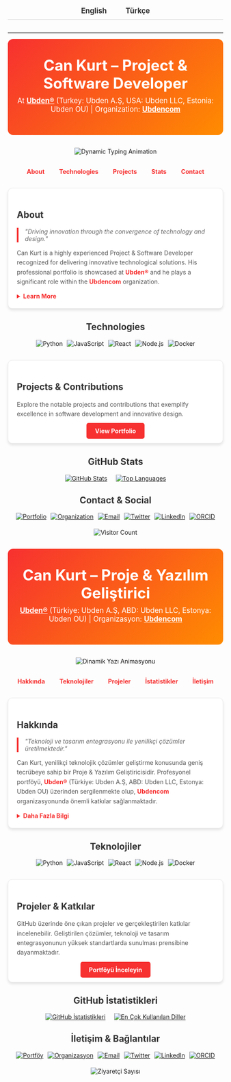<!-- LANGUAGE TOGGLE -->
<div align="center" style="padding: 10px; border-bottom: 1px solid #ddd; margin-bottom: 30px;">
  <a href="#english" style="margin: 0 20px; font-size: 1.2em; color: #333; font-weight: bold; text-decoration: none;">English</a>
  <a href="#turkish" style="margin: 0 20px; font-size: 1.2em; color: #333; font-weight: bold; text-decoration: none;">Türkçe</a>
</div>

---

<!-- =================== ENGLISH SECTION =================== -->
<a id="english"></a>
<!-- Header with Gradient Background -->
<div style="background: linear-gradient(135deg, #F73030, #FF8C00); color: #fff; padding: 40px 20px; text-align: center; border-radius: 12px; margin-bottom: 30px;">
  <h1 style="font-size: 2.5em; margin: 0;">Can Kurt – Project & Software Developer</h1>
  <p style="font-size: 1.2em; margin: 10px 0;">At <a href="https://github.com/ubden" style="color: #fff; text-decoration: underline; font-weight: bold;">Ubden®</a>  
  (Turkey: Ubden A.Ş, USA: Ubden LLC, Estonia: Ubden OU) | Organization: <a href="https://github.com/ubdencom" style="color: #fff; text-decoration: underline; font-weight: bold;">Ubdencom</a></p>
</div>

<!-- Dynamic Typing Animation -->
<div align="center" style="margin-bottom:30px;">
  <img src="https://readme-typing-svg.herokuapp.com?font=Roboto&size=30&duration=6000&pause=1000&color=FFFFFF&center=true&width=800&lines=Innovative+Solutions;Excellence+in+Software+Development;Cutting-edge+Design" alt="Dynamic Typing Animation" style="max-width:100%;"/>
</div>

<!-- Navigation Bar -->
<div align="center" style="margin-bottom: 30px;">
  <a href="#about-en" style="margin: 0 15px; font-weight: bold; color: #F73030; text-decoration: none;">About</a>
  <a href="#tech-en" style="margin: 0 15px; font-weight: bold; color: #F73030; text-decoration: none;">Technologies</a>
  <a href="#projects-en" style="margin: 0 15px; font-weight: bold; color: #F73030; text-decoration: none;">Projects</a>
  <a href="#stats-en" style="margin: 0 15px; font-weight: bold; color: #F73030; text-decoration: none;">Stats</a>
  <a href="#contact-en" style="margin: 0 15px; font-weight: bold; color: #F73030; text-decoration: none;">Contact</a>
</div>

<!-- About Section -->
<a id="about-en"></a>
<div style="background: #fff; border: 1px solid #eaeaea; box-shadow: 0 4px 6px rgba(0,0,0,0.1); border-radius: 10px; padding: 20px; max-width: 800px; margin: 0 auto 30px auto;">
  <h2 style="color: #333;">About</h2>
  <blockquote style="border-left: 4px solid #F73030; margin: 10px 0; padding-left: 15px; color: #666; font-style: italic;">
    "Driving innovation through the convergence of technology and design."
  </blockquote>
  <p style="color: #555; line-height: 1.6;">
    Can Kurt is a highly experienced Project & Software Developer recognized for delivering innovative technological solutions. His professional portfolio is showcased at <a href="https://github.com/ubden" style="color: #F73030; font-weight: bold; text-decoration: none;">Ubden®</a> and he plays a significant role within the <a href="https://github.com/ubdencom" style="color: #F73030; font-weight: bold; text-decoration: none;">Ubdencom</a> organization.
  </p>
  <details style="margin-top: 10px;">
    <summary style="cursor: pointer; color: #F73030; font-weight: bold;">Learn More</summary>
    <p style="color: #555; line-height: 1.6;">
      His work is anchored in contemporary UI/UX standards, ensuring that each project provides a seamless and engaging user experience. Continuous innovation and adherence to high professional standards define his contributions.
    </p>
  </details>
</div>

<!-- Technologies Section -->
<a id="tech-en"></a>
<div style="max-width: 800px; margin: 0 auto 30px auto; text-align: center;">
  <h2 style="color: #333;">Technologies</h2>
  <div style="display: flex; flex-wrap: wrap; justify-content: center; gap: 10px;">
    <img src="https://img.shields.io/badge/Python-3776AB?style=for-the-badge&logo=python&logoColor=white" alt="Python"/>
    <img src="https://img.shields.io/badge/JavaScript-F7DF1E?style=for-the-badge&logo=javascript&logoColor=black" alt="JavaScript"/>
    <img src="https://img.shields.io/badge/React-61DAFB?style=for-the-badge&logo=react&logoColor=black" alt="React"/>
    <img src="https://img.shields.io/badge/Node.js-339933?style=for-the-badge&logo=node.js&logoColor=white" alt="Node.js"/>
    <img src="https://img.shields.io/badge/Docker-2496ED?style=for-the-badge&logo=docker&logoColor=white" alt="Docker"/>
    <!-- Additional badges may be added -->
  </div>
</div>

<!-- Projects Section -->
<a id="projects-en"></a>
<div style="background: #fff; border: 1px solid #eaeaea; box-shadow: 0 4px 6px rgba(0,0,0,0.1); border-radius: 10px; padding: 20px; max-width: 800px; margin: 0 auto 30px auto;">
  <h2 style="color: #333;">Projects & Contributions</h2>
  <p style="color: #555; line-height: 1.6;">
    Explore the notable projects and contributions that exemplify excellence in software development and innovative design.
  </p>
  <div style="text-align:center; margin-top:20px;">
    <a href="https://github.com/ubden" style="background:#F73030; color:#fff; padding:10px 20px; border-radius:5px; text-decoration:none; font-weight:bold;">View Portfolio</a>
  </div>
</div>

<!-- GitHub Stats Section -->
<a id="stats-en"></a>
<div style="max-width: 800px; margin: 0 auto 30px auto; text-align: center;">
  <h2 style="color: #333;">GitHub Stats</h2>
  <div style="display: flex; flex-wrap: wrap; justify-content: center; gap: 20px;">
    <div>
      <a href="https://github.com/ubden">
        <img src="https://github-readme-stats.vercel.app/api?username=ubden&show_icons=true&theme=tokyonight" alt="GitHub Stats" style="max-width:100%;"/>
      </a>
    </div>
    <div>
      <a href="https://github.com/ubden">
        <img src="https://github-readme-stats.vercel.app/api/top-langs/?username=ubden&layout=compact&theme=tokyonight" alt="Top Languages" style="max-width:100%;"/>
      </a>
    </div>
  </div>
</div>

<!-- Contact & Social Section -->
<a id="contact-en"></a>
<div style="max-width: 800px; margin: 0 auto 30px auto; text-align: center;">
  <h2 style="color: #333;">Contact & Social</h2>
  <div style="display: flex; flex-wrap: wrap; justify-content: center; gap: 10px; margin-top: 15px;">
    <a href="https://github.com/ubden" target="_blank">
      <img src="https://img.shields.io/badge/Portfolio-Ubden®-blue?style=for-the-badge&logo=github" alt="Portfolio"/>
    </a>
    <a href="https://github.com/ubdencom" target="_blank">
      <img src="https://img.shields.io/badge/Organization-Ubdencom-blue?style=for-the-badge&logo=github" alt="Organization"/>
    </a>
    <a href="mailto:can@ubden.com" target="_blank">
      <img src="https://img.shields.io/badge/Email-can@ubden.com-red?style=for-the-badge&logo=gmail" alt="Email"/>
    </a>
    <a href="https://twitter.com/ck_cankurt" target="_blank">
      <img src="https://img.shields.io/twitter/follow/ck_cankurt?style=for-the-badge" alt="Twitter"/>
    </a>
    <a href="https://www.linkedin.com/in/can-kurt" target="_blank">
      <img src="https://img.shields.io/badge/LinkedIn-can--kurt-blue?style=for-the-badge&logo=linkedin" alt="LinkedIn"/>
    </a>
    <a href="https://orcid.org/0009-0007-9163-6790" target="_blank">
      <img src="https://img.shields.io/badge/ORCID-0009--0007--9163--6790-green?style=for-the-badge&logo=orcid" alt="ORCID"/>
    </a>
  </div>
  <div style="margin-top:20px;">
    <img src="https://komarev.com/ghpvc/?username=ubden&style=flat-square" alt="Visitor Count"/>
  </div>
</div>

<!-- =================== TURKISH SECTION =================== -->
<a id="turkish"></a>
<!-- Header with Gradient Background -->
<div style="background: linear-gradient(135deg, #F73030, #FF8C00); color: #fff; padding: 40px 20px; text-align: center; border-radius: 12px; margin-bottom: 30px;">
  <h1 style="font-size: 2.5em; margin: 0;">Can Kurt – Proje & Yazılım Geliştirici</h1>
  <p style="font-size: 1.2em; margin: 10px 0;"> 
    <a href="https://github.com/ubden" style="color: #fff; text-decoration: underline; font-weight: bold;">Ubden®</a>  
    (Türkiye: Ubden A.Ş, ABD: Ubden LLC, Estonya: Ubden OU) | Organizasyon: <a href="https://github.com/ubdencom" style="color: #fff; text-decoration: underline; font-weight: bold;">Ubdencom</a>
  </p>
</div>

<!-- Dynamic Typing Animation -->
<div align="center" style="margin-bottom:30px;">
  <img src="https://readme-typing-svg.herokuapp.com?font=Roboto&size=30&duration=6000&pause=1000&color=FFFFFF&center=true&width=800&lines=Yenilikçi+Çözümler;Yüksek+Standartlarda+Yazılım;Çağdaş+Tasarım" alt="Dinamik Yazı Animasyonu" style="max-width:100%;"/>
</div>

<!-- Navigation Bar -->
<div align="center" style="margin-bottom: 30px;">
  <a href="#hakkimda-tr" style="margin: 0 15px; font-weight: bold; color: #F73030; text-decoration: none;">Hakkında</a>
  <a href="#tech-tr" style="margin: 0 15px; font-weight: bold; color: #F73030; text-decoration: none;">Teknolojiler</a>
  <a href="#projeler-tr" style="margin: 0 15px; font-weight: bold; color: #F73030; text-decoration: none;">Projeler</a>
  <a href="#istatistikler-tr" style="margin: 0 15px; font-weight: bold; color: #F73030; text-decoration: none;">İstatistikler</a>
  <a href="#iletisim-tr" style="margin: 0 15px; font-weight: bold; color: #F73030; text-decoration: none;">İletişim</a>
</div>

<!-- Hakkında Section -->
<a id="hakkimda-tr"></a>
<div style="background: #fff; border: 1px solid #eaeaea; box-shadow: 0 4px 6px rgba(0,0,0,0.1); border-radius: 10px; padding: 20px; max-width: 800px; margin: 0 auto 30px auto;">
  <h2 style="color: #333;">Hakkında</h2>
  <blockquote style="border-left: 4px solid #F73030; margin: 10px 0; padding-left: 15px; color: #666; font-style: italic;">
    "Teknoloji ve tasarım entegrasyonu ile yenilikçi çözümler üretilmektedir."
  </blockquote>
  <p style="color: #555; line-height: 1.6;">
    Can Kurt, yenilikçi teknolojik çözümler geliştirme konusunda geniş tecrübeye sahip bir Proje & Yazılım Geliştiricisidir. Profesyonel portföyü, <a href="https://github.com/ubden" style="color: #F73030; font-weight: bold; text-decoration: none;">Ubden®</a> (Türkiye: Ubden A.Ş, ABD: Ubden LLC, Estonya: Ubden OU) üzerinden sergilenmekte olup, <a href="https://github.com/ubdencom" style="color: #F73030; font-weight: bold; text-decoration: none;">Ubdencom</a> organizasyonunda önemli katkılar sağlanmaktadır.
  </p>
  <details style="margin-top: 10px;">
    <summary style="cursor: pointer; color: #F73030; font-weight: bold;">Daha Fazla Bilgi</summary>
    <p style="color: #555; line-height: 1.6;">
      Çalışmalarında çağdaş UI/UX standartlarını temel alan Can Kurt, her projede kesintisiz ve etkileyici kullanıcı deneyimi sunmayı ilke edinmiştir. Sürekli gelişim ve yüksek profesyonel standartlar, sunduğu çözümlerin temelini oluşturmaktadır.
    </p>
  </details>
</div>

<!-- Teknolojiler Section -->
<a id="tech-tr"></a>
<div style="max-width: 800px; margin: 0 auto 30px auto; text-align: center;">
  <h2 style="color: #333;">Teknolojiler</h2>
  <div style="display: flex; flex-wrap: wrap; justify-content: center; gap: 10px;">
    <img src="https://img.shields.io/badge/Python-3776AB?style=for-the-badge&logo=python&logoColor=white" alt="Python"/>
    <img src="https://img.shields.io/badge/JavaScript-F7DF1E?style=for-the-badge&logo=javascript&logoColor=black" alt="JavaScript"/>
    <img src="https://img.shields.io/badge/React-61DAFB?style=for-the-badge&logo=react&logoColor=black" alt="React"/>
    <img src="https://img.shields.io/badge/Node.js-339933?style=for-the-badge&logo=node.js&logoColor=white" alt="Node.js"/>
    <img src="https://img.shields.io/badge/Docker-2496ED?style=for-the-badge&logo=docker&logoColor=white" alt="Docker"/>
    <!-- Ek rozetler eklenebilir -->
  </div>
</div>

<!-- Projeler Section -->
<a id="projeler-tr"></a>
<div style="background: #fff; border: 1px solid #eaeaea; box-shadow: 0 4px 6px rgba(0,0,0,0.1); border-radius: 10px; padding: 20px; max-width: 800px; margin: 0 auto 30px auto;">
  <h2 style="color: #333;">Projeler & Katkılar</h2>
  <p style="color: #555; line-height: 1.6;">
    GitHub üzerinde öne çıkan projeler ve gerçekleştirilen katkılar incelenebilir. Geliştirilen çözümler, teknoloji ve tasarım entegrasyonunun yüksek standartlarda sunulması prensibine dayanmaktadır.
  </p>
  <div style="text-align:center; margin-top:20px;">
    <a href="https://github.com/ubden" style="background:#F73030; color:#fff; padding:10px 20px; border-radius:5px; text-decoration:none; font-weight:bold;">Portföyü İnceleyin</a>
  </div>
</div>

<!-- İstatistikler Section -->
<a id="istatistikler-tr"></a>
<div style="max-width: 800px; margin: 0 auto 30px auto; text-align: center;">
  <h2 style="color: #333;">GitHub İstatistikleri</h2>
  <div style="display: flex; flex-wrap: wrap; justify-content: center; gap: 20px;">
    <div>
      <a href="https://github.com/ubden">
        <img src="https://github-readme-stats.vercel.app/api?username=ubden&show_icons=true&theme=tokyonight" alt="GitHub İstatistikleri" style="max-width:100%;"/>
      </a>
    </div>
    <div>
      <a href="https://github.com/ubden">
        <img src="https://github-readme-stats.vercel.app/api/top-langs/?username=ubden&layout=compact&theme=tokyonight" alt="En Çok Kullanılan Diller" style="max-width:100%;"/>
      </a>
    </div>
  </div>
</div>

<!-- İletişim & Bağlantılar Section -->
<a id="iletisim-tr"></a>
<div style="max-width: 800px; margin: 0 auto 30px auto; text-align: center;">
  <h2 style="color: #333;">İletişim & Bağlantılar</h2>
  <div style="display: flex; flex-wrap: wrap; justify-content: center; gap: 10px; margin-top: 15px;">
    <a href="https://github.com/ubden" target="_blank">
      <img src="https://img.shields.io/badge/Portföy-Ubden®-blue?style=for-the-badge&logo=github" alt="Portföy"/>
    </a>
    <a href="https://github.com/ubdencom" target="_blank">
      <img src="https://img.shields.io/badge/Organizasyon-Ubdencom-blue?style=for-the-badge&logo=github" alt="Organizasyon"/>
    </a>
    <a href="mailto:can@ubden.com" target="_blank">
      <img src="https://img.shields.io/badge/Email-can@ubden.com-red?style=for-the-badge&logo=gmail" alt="Email"/>
    </a>
    <a href="https://twitter.com/ck_cankurt" target="_blank">
      <img src="https://img.shields.io/twitter/follow/ck_cankurt?style=for-the-badge" alt="Twitter"/>
    </a>
    <a href="https://www.linkedin.com/in/can-kurt" target="_blank">
      <img src="https://img.shields.io/badge/LinkedIn-can--kurt-blue?style=for-the-badge&logo=linkedin" alt="LinkedIn"/>
    </a>
    <a href="https://orcid.org/0009-0007-9163-6790" target="_blank">
      <img src="https://img.shields.io/badge/ORCID-0009--0007--9163--6790-green?style=for-the-badge&logo=orcid" alt="ORCID"/>
    </a>
  </div>
  <div style="margin-top:20px;">
    <img src="https://komarev.com/ghpvc/?username=ubden&style=flat-square" alt="Ziyaretçi Sayısı"/>
  </div>
</div>
